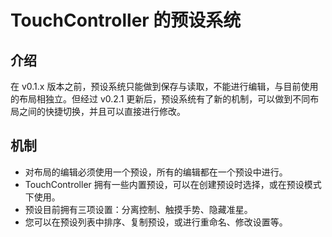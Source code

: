 # TouchController 的预设系统

## 介绍

在 v0.1.x 版本之前，预设系统只能做到保存与读取，不能进行编辑，与目前使用的布局相独立。但经过 v0.2.1 更新后，预设系统有了新的机制，可以做到不同布局之间的快捷切换，并且可以直接进行修改。

## 机制

- 对布局的编辑必须使用一个预设，所有的编辑都在一个预设中进行。
- TouchController 拥有一些内置预设，可以在创建预设时选择，或在预设模式下使用。
- 预设目前拥有三项设置：分离控制、触摸手势、隐藏准星。
- 您可以在预设列表中排序、复制预设，或进行重命名、修改设置等。
